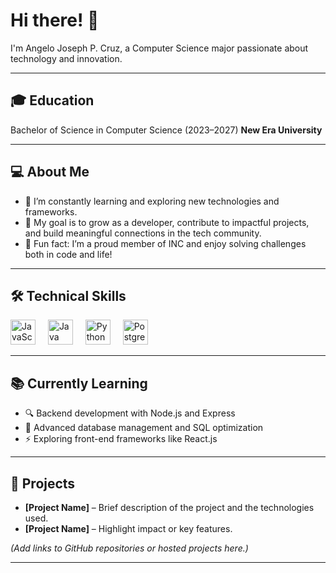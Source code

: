 <h1 align="left">Hi there! 👋</h1>

<p align="left">I'm Angelo Joseph P. Cruz, a Computer Science major passionate about technology and innovation.</p>

---

<h2 align="left">🎓 Education</h2>
<p align="left">Bachelor of Science in Computer Science (2023–2027)  
<strong>New Era University</strong></p>

---

<h2 align="left">💻 About Me</h2>
<ul>
  <li>🌱 I’m constantly learning and exploring new technologies and frameworks.</li>
  <li>🎯 My goal is to grow as a developer, contribute to impactful projects, and build meaningful connections in the tech community.</li>
  <li>🎲 Fun fact: I’m a proud member of INC and enjoy solving challenges both in code and life!</li>
</ul>

---

<h2 align="left">🛠️ Technical Skills</h2>
<div align="left">
  <img src="https://cdn.jsdelivr.net/gh/devicons/devicon/icons/javascript/javascript-original.svg" height="40" alt="JavaScript logo" />
  <img width="12" />
  <img src="https://cdn.jsdelivr.net/gh/devicons/devicon/icons/java/java-original.svg" height="40" alt="Java logo" />
  <img width="12" />
  <img src="https://cdn.jsdelivr.net/gh/devicons/devicon/icons/python/python-original.svg" height="40" alt="Python logo" />
  <img width="12" />
  <img src="https://cdn.jsdelivr.net/gh/devicons/devicon/icons/postgresql/postgresql-original.svg" height="40" alt="PostgreSQL logo" />
</div>

---

<h2 align="left">📚 Currently Learning</h2>
<ul>
  <li>🔍 Backend development with Node.js and Express</li>
  <li>📂 Advanced database management and SQL optimization</li>
  <li>⚡ Exploring front-end frameworks like React.js</li>
</ul>

---

<h2 align="left">🌟 Projects</h2>
<ul>
  <li><strong>[Project Name]</strong> – Brief description of the project and the technologies used.</li>
  <li><strong>[Project Name]</strong> – Highlight impact or key features.</li>
</ul>

*(Add links to GitHub repositories or hosted projects here.)*

---


